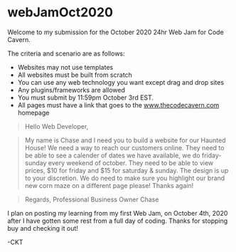 # webJamOct2020

Welcome to my submission for the October 2020 24hr Web Jam for Code Cavern. 

The criteria and scenario are as follows:

* Websites may not use templates
* All websites must be built from scratch
* You can use any web technology you want except drag and drop sites
* Any plugins/frameworks are allowed
* You must submit by 11:59pm October 3rd EST.
* All pages must have a link that goes to the www.thecodecavern.com homepage

>Hello Web Developer,
	
>My name is Chase and I need you to build a website for our Haunted House! We need a way to reach our customers online. They need to be able to see a calender of dates we have available, we do friday-sunday every weekend of october. They need to be able to view prices, $10 for friday and $15 for saturday & sunday. The design is up to your discretion. We do need to make sure you highlight our brand new corn maze on a different page please! Thanks again!
							
>Regards, Professional Business Owner Chase

I plan on posting my learning from my first Web Jam, on October 4th, 2020 after I have gotten some rest from a full day of coding. Thanks for stopping buy and checking it out!

-CKT
